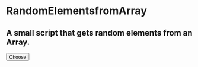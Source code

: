 # RandomElementsfromArray
## A small script that gets random elements from an Array.
<html>
<head>
  <meta>

  <title>Get Random</title>

  <link>
</head>

<body>
  <script src="js/get-random.js"></script>
	<div class="holder">
		<div class="item"> </div>
		<div id="results"> </div>
		<button class="validation" id="choose">
		Choose
		</button>
	</div>
</body>
</html>
